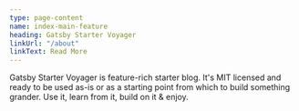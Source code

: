 ```yaml
---
type: page-content
name: index-main-feature
heading: Gatsby Starter Voyager
linkUrl: "/about"
linkText: Read More
---
```

Gatsby Starter Voyager is feature-rich starter blog. It's MIT licensed and ready to be used as-is or as a starting point from which to build something grander. Use it, learn from it, build on it & enjoy.